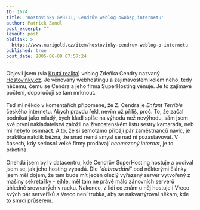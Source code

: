 ```yaml
---
ID: 1674
title: 'Hostovinky &#8211; Cendrův weblog o&nbsp;internetu'
author: Patrick Zandl
post_excerpt: ""
layout: post
oldlink: >
  https://www.marigold.cz/item/hostovinky-cendruv-weblog-o-internetu
published: true
post_date: 2005-06-08 07:57:24
---
```

<p>Objevil jsem (via <a href="http://blog.air4web.com/cendra-jede.html" >Krutá realita</a>) veblog Zdeňka Cendry nazvaný <a href="http://www.hostovinky.cz">Hostovinky.cz</a>.
Je věnovaný webhostingu a zajímavostem kolem něho, tedy něčemu, čemu se
Cendra a jeho firma SuperHosting věnuje. Je to zajímavé počtení,
doporučuji se tam mrknout.<br />
<br />
Teď mi někdo v komentářích připomene, že Z. Cendra je <span style="font-style: italic;">Enfant Terrible</span>
českého internetu. Abych pravdu řekl, nevím už příliš, proč. To, že
začal podnikat jako mladý, bych kladl spíše na výhodu než nevýhodu, sám
jsem své první nakladatelství založil na živnostenském listu sestry
kamaráda, neb mi nebylo osmnáct. A to, že si semotamo přibájí pár
zaměstnanců navíc, je praktika natolik běžná, že snad nemá smysl se nad
ní pozastavovat. V časech, kdy seriosní velké firmy prodávají <span style="font-style: italic;">neomezený internet</span>, je to prkotina.  <br />
<br />
Onehdá jsem byl v datacentru, kde Cendrův SuperHosting hostuje a podíval jsem se, jak jeho hosting vypadá. Dle <span style="font-style: italic;">"dobrozdání"</span>
pod některými články jsem měl dojem, že tam bude mít jeden olezlý
vyřazený server vytvořený z mašiny sekretářky - ejhle, měl tam ne právě
málo zánovních serverů úhledně srovnaných v racku. Nakonec, z lidí co
znám u něj hostuje i Vreco svých pár serveříků a Vreco není trubka, aby
se nakvartýroval někam, kde to smrdí průserem. </p>
